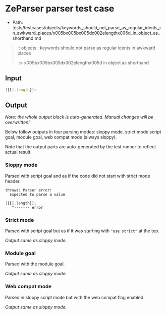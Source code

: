 # ZeParser parser test case

- Path: tests/testcases/objects/keywords_should_not_parse_as_regular_idents_in_awkward_places/x005bx005bx005dx002elengthx005d_in_object_as_shorthand.md

> :: objects : keywords should not parse as regular idents in awkward places
>
> ::> x005bx005bx005dx002elengthx005d in object as shorthand

## Input

`````js
({[].length});
`````

## Output

_Note: the whole output block is auto-generated. Manual changes will be overwritten!_

Below follow outputs in four parsing modes: sloppy mode, strict mode script goal, module goal, web compat mode (always sloppy).

Note that the output parts are auto-generated by the test runner to reflect actual result.

### Sloppy mode

Parsed with script goal and as if the code did not start with strict mode header.

`````
throws: Parser error!
  Expected to parse a value

({[].length});
   ^------- error
`````

### Strict mode

Parsed with script goal but as if it was starting with `"use strict"` at the top.

_Output same as sloppy mode._

### Module goal

Parsed with the module goal.

_Output same as sloppy mode._

### Web compat mode

Parsed in sloppy script mode but with the web compat flag enabled.

_Output same as sloppy mode._
